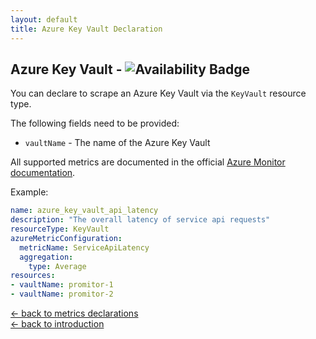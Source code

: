 ```yaml
---
layout: default
title: Azure Key Vault Declaration
---
```


## Azure Key Vault - ![Availability Badge](https://img.shields.io/badge/Available%20Starting-v1.6-green.svg)

You can declare to scrape an Azure Key Vault
via the `KeyVault` resource type.

The following fields need to be provided:

- `vaultName` - The name of the Azure Key Vault

All supported metrics are documented in the official [Azure Monitor documentation](https://docs.microsoft.com/en-us/azure/azure-monitor/platform/metrics-supported#microsoftkeyvaultvaults).

Example:

```yaml
name: azure_key_vault_api_latency
description: "The overall latency of service api requests"
resourceType: KeyVault
azureMetricConfiguration:
  metricName: ServiceApiLatency
  aggregation:
    type: Average
resources:
- vaultName: promitor-1
- vaultName: promitor-2
```

<!-- markdownlint-disable MD033 -->
[&larr; back to metrics declarations](/configuration/v1.x/metrics)<br />
[&larr; back to introduction](/)
<!-- markdownlint-enable -->
